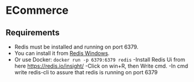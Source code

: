 # ECommerce
## Requirements
- Redis must be installed and running on port 6379.
- You can install it from [Redis Windows](https://github.com/tporadowski/redis/releases).
- Or use Docker: `docker run -p 6379:6379 redis`
-Install Redis Ui from here https://redis.io/insight/
-Click on win+R, then Write cmd.
-In cmd write redis-cli to assure that redis is running on port 6379
